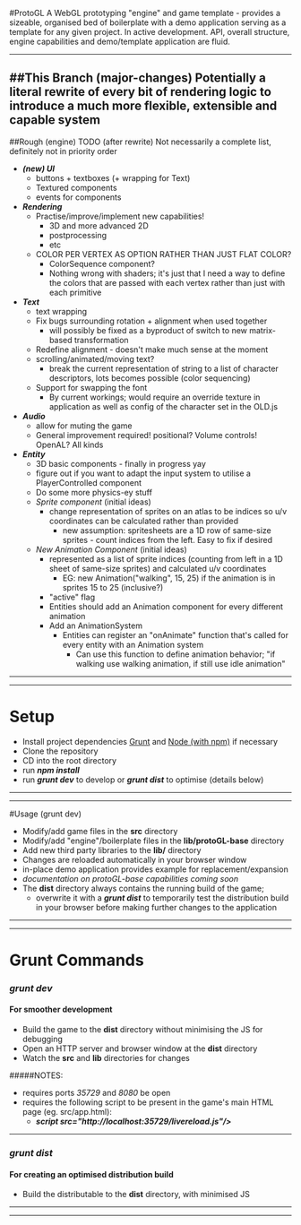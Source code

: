 #ProtoGL
A WebGL prototyping "engine" and game template - provides a sizeable, organised bed of boilerplate with a demo application serving as a template for any given project.
In active development. API, overall structure, engine capabilities and demo/template application are fluid.

----

##This Branch (major-changes)
Potentially a literal rewrite of every bit of rendering logic to introduce a much more flexible, extensible and capable system
----

##Rough (engine) TODO (after rewrite)
Not necessarily a complete list, definitely not in priority order
- ***(new) UI***
    - buttons + textboxes (+ wrapping for Text)
    - Textured components
    - events for components
- ***Rendering***
    - Practise/improve/implement new capabilities!
        - 3D and more advanced 2D
        - postprocessing
        - etc
    - COLOR PER VERTEX AS OPTION RATHER THAN JUST FLAT COLOR?
        - ColorSequence component?
        - Nothing wrong with shaders; it's just that I need a way to define the colors that are passed with each vertex rather than just with each primitive
- ***Text***
    - text wrapping
    - Fix bugs surrounding rotation + alignment when used together
        - will possibly be fixed as a byproduct of switch to new matrix-based transformation
    - Redefine alignment - doesn't make much sense at the moment
    - scrolling/animated/moving text?
        - break the current representation of string to a list of character descriptors, lots becomes possible (color sequencing)
    - Support for swapping the font
        - By current workings; would require an override texture in application as well as config of the character set in the OLD.js
- ***Audio***
    - allow for muting the game
    - General improvement required! positional? Volume controls! OpenAL? All kinds
- ***Entity***
    - 3D basic components - finally in progress yay
    - figure out if you want to adapt the input system to utilise a PlayerControlled component
    - Do some more physics-ey stuff
    - *Sprite component* (initial ideas)
        - change representation of sprites on an atlas to be indices so u/v coordinates can be calculated rather than provided
            - new assumption: spritesheets are a 1D row of same-size sprites - count indices from the left. Easy to fix if desired
    - *New Animation Component* (initial ideas)
        - represented as a list of sprite indices (counting from left in a 1D sheet of same-size sprites) and calculated u/v coordinates
            - EG: new Animation("walking", 15, 25) if the animation is in sprites 15 to 25 (inclusive?)
        - "active" flag
        - Entities should add an Animation component for every different animation
        - Add an AnimationSystem
            - Entities can register an "onAnimate" function that's called for every entity with an Animation system
                - Can use this function to define animation behavior; "if walking use walking animation, if still use idle animation"
              

----
----

# Setup
- Install project dependencies [Grunt](http://gruntjs.com/) and [Node (with npm)](https://nodejs.org) if necessary
- Clone the repository
- CD into the root directory
- run ***npm install***
- run ***grunt dev*** to develop or ***grunt dist*** to optimise (details below)

----
----

#Usage (grunt dev)
- Modify/add game files in the **src** directory
- Modify/add "engine"/boilerplate files in the **lib/protoGL-base** directory
- Add new third party libraries to the **lib/** directory
- Changes are reloaded automatically in your browser window
- in-place demo application provides example for replacement/expansion
- *documentation on protoGL-base capabilities coming soon*
- The **dist** directory always contains the running build of the game;
    - overwrite it with a ***grunt dist*** to temporarily test the distribution build in your browser before making further changes to the application

----
----

# Grunt Commands
### *grunt dev*
#### For smoother development
- Build the game to the **dist** directory without minimising the JS for debugging
- Open an HTTP server and browser window at the **dist** directory
- Watch the **src** and **lib** directories for changes

#####NOTES:
- requires ports *35729* and *8080* be open
- requires the following script to be present in the game's main HTML page (eg. src/app.html):
    - ***script src="http://localhost:35729/livereload.js"/>***

----

### *grunt dist*
#### For creating an optimised distribution build
- Build the distributable to the **dist** directory, with minimised JS

----
----
